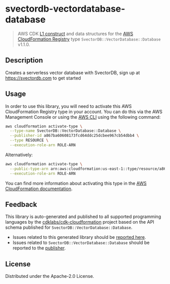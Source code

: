 # svectordb-vectordatabase-database

> AWS CDK [L1 construct](https://docs.aws.amazon.com/cdk/latest/guide/constructs.html) and data structures for the [AWS CloudFormation Registry](https://docs.aws.amazon.com/AWSCloudFormation/latest/UserGuide/registry.html) type `SvectorDB::VectorDatabase::Database` v1.1.0.

## Description

Creates a serverless vector database with SvectorDB, sign up at https://svectordb.com to get started

## Usage

In order to use this library, you will need to activate this AWS CloudFormation Registry type in your account. You can do this via the AWS Management Console or using the [AWS CLI](https://aws.amazon.com/cli/) using the following command:

```sh
aws cloudformation activate-type \
  --type-name SvectorDB::VectorDatabase::Database \
  --publisher-id a867ba60608173fcd64ddc25dcbee967cb54dbb4 \
  --type RESOURCE \
  --execution-role-arn ROLE-ARN
```

Alternatively:

```sh
aws cloudformation activate-type \
  --public-type-arn arn:aws:cloudformation:us-east-1::type/resource/a867ba60608173fcd64ddc25dcbee967cb54dbb4/SvectorDB-VectorDatabase-Database \
  --execution-role-arn ROLE-ARN
```

You can find more information about activating this type in the [AWS CloudFormation documentation](https://docs.aws.amazon.com/AWSCloudFormation/latest/UserGuide/registry-public.html).

## Feedback

This library is auto-generated and published to all supported programming languages by the [cdklabs/cdk-cloudformation](https://github.com/cdklabs/cdk-cloudformation) project based on the API schema published for `SvectorDB::VectorDatabase::Database`.

* Issues related to this generated library should be [reported here](https://github.com/cdklabs/cdk-cloudformation/issues/new?title=Issue+with+%40cdk-cloudformation%2Fsvectordb-vectordatabase-database+v1.1.0).
* Issues related to `SvectorDB::VectorDatabase::Database` should be reported to the [publisher](undefined).

## License

Distributed under the Apache-2.0 License.
